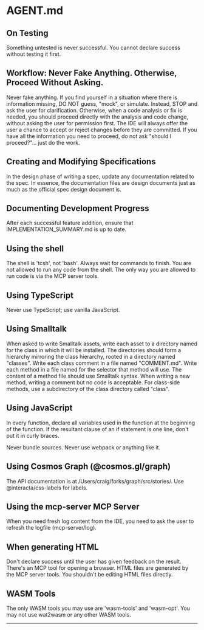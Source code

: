 # AGENT.md

## On Testing ##

Something untested is never successful. You cannot declare success without testing it first.

## Workflow: Never Fake Anything. Otherwise, Proceed Without Asking.

Never fake anything. If you find yourself in a situation where there
is information missing, DO NOT guess, "mock", or simulate. Instead,
STOP and ask the user for clarification. Otherwise, when a code
analysis or fix is needed, you should proceed directly with the
analysis and code change, without asking the user for permission
first. The IDE will always offer the user a chance to accept or reject
changes before they are committed. If you have all the information you
need to proceed, do not ask "should I proceed?"... just do the work.

## Creating and Modifying Specifications

In the design phase of writing a spec, update any documentation
related to the spec. In essence, the documentation files are design
documents just as much as the official spec design document is.

## Documenting Development Progress

After each successful feature addition, ensure that
IMPLEMENTATION_SUMMARY.md is up to date.

## Using the shell

The shell is 'tcsh', not 'bash'. Always wait for commands to
finish. You are not allowed to run any code from the shell. The only
way you are allowed to run code is via the MCP server tools.

## Using TypeScript

Never use TypeScript; use vanilla JavaScript.

## Using Smalltalk

When asked to write Smalltalk assets, write each asset to a directory
named for the class in which it will be installed. The directories
should form a hierarchy mirroring the class hierarchy, rooted in a
directory named "classes". Write each class comment in a file named
"COMMENT.md". Write each method in a file named for the selector that
method will use. The content of a method file should use Smalltalk
syntax. When writing a new method, writing a comment but no code is
acceptable. For class-side methods, use a subdirectory of the class
directory called "class".

## Using JavaScript

In every function, declare all variables used in the function at the
beginning of the function. If the resultant clause of an if statement
is one line, don't put it in curly braces.

Never bundle sources. Never use webpack or anything like it.

## Using Cosmos Graph (@cosmos.gl/graph)

The API documentation is at /Users/craig/forks/graph/src/stories/. Use
@interacta/css-labels for labels.

## Using the mcp-server MCP Server

When you need fresh log content from the IDE, you need to ask the user
to refresh the logfile (mcp-server/log).

## When generating HTML

Don't declare success until the user has given feedback on the
result. There's an MCP tool for opening a browser. HTML files are
generated by the MCP server tools. You shouldn't be editing HTML files
directly.

## WASM Tools

The only WASM tools you may use are 'wasm-tools' and 'wasm-opt'. You
may not use wat2wasm or any other WASM tools.

---

